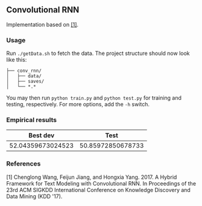 ## Convolutional RNN

Implementation based on [[1]](http://dl.acm.org/citation.cfm?id=3098140).

### Usage

Run `./getData.sh` to fetch the data. The project structure should now look like this:

```
├── conv_rnn/
│   ├── data/
│   ├── saves/
│   └── *.*
```
You may then run `python train.py` and `python test.py` for training and testing, respectively. For more options, add the `-h` switch.

### Empirical results
Best dev | Test
-- | --
52.04359673024523 | 50.85972850678733

### References
[1] Chenglong Wang, Feijun Jiang, and Hongxia Yang. 2017. A Hybrid Framework for Text Modeling with Convolutional RNN. In Proceedings of the 23rd ACM SIGKDD International Conference on Knowledge Discovery and Data Mining (KDD '17).
